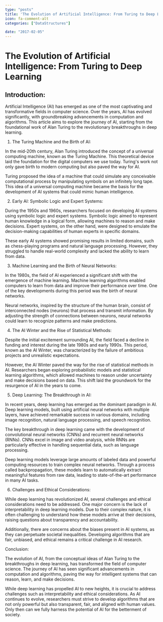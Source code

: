 ```yaml
---
type: "posts"
title: 'The Evolution of Artificial Intelligence: From Turing to Deep Learning'
icon: fa-comment-alt
categories: ["DataStructures"]

date: "2017-02-05"
---
```




# The Evolution of Artificial Intelligence: From Turing to Deep Learning

## Introduction:

Artificial Intelligence (AI) has emerged as one of the most captivating and transformative fields in computer science. Over the years, AI has evolved significantly, with groundbreaking advancements in computation and algorithms. This article aims to explore the journey of AI, starting from the foundational work of Alan Turing to the revolutionary breakthroughs in deep learning.

1. The Turing Machine and the Birth of AI:

In the mid-20th century, Alan Turing introduced the concept of a universal computing machine, known as the Turing Machine. This theoretical device laid the foundation for the digital computers we use today. Turing's work not only gave birth to modern computing but also paved the way for AI.

Turing proposed the idea of a machine that could simulate any conceivable computational process by manipulating symbols on an infinitely long tape. This idea of a universal computing machine became the basis for the development of AI systems that could mimic human intelligence.

2. Early AI: Symbolic Logic and Expert Systems:

During the 1950s and 1960s, researchers focused on developing AI systems using symbolic logic and expert systems. Symbolic logic aimed to represent human knowledge in a logical form, allowing machines to reason and make decisions. Expert systems, on the other hand, were designed to emulate the decision-making capabilities of human experts in specific domains.

These early AI systems showed promising results in limited domains, such as chess-playing programs and natural language processing. However, they struggled to handle real-world complexity and lacked the ability to learn from data.

3. Machine Learning and the Birth of Neural Networks:

In the 1980s, the field of AI experienced a significant shift with the emergence of machine learning. Machine learning algorithms enabled computers to learn from data and improve their performance over time. One of the key developments during this period was the birth of neural networks.

Neural networks, inspired by the structure of the human brain, consist of interconnected nodes (neurons) that process and transmit information. By adjusting the strength of connections between neurons, neural networks could learn to recognize patterns and make predictions.

4. The AI Winter and the Rise of Statistical Methods:

Despite the initial excitement surrounding AI, the field faced a decline in funding and interest during the late 1980s and early 1990s. This period, known as the AI Winter, was characterized by the failure of ambitious projects and unrealistic expectations.

However, the AI Winter paved the way for the rise of statistical methods in AI. Researchers began exploring probabilistic models and statistical learning algorithms, which allowed machines to reason under uncertainty and make decisions based on data. This shift laid the groundwork for the resurgence of AI in the years to come.

5. Deep Learning: The Breakthrough in AI:

In recent years, deep learning has emerged as the dominant paradigm in AI. Deep learning models, built using artificial neural networks with multiple layers, have achieved remarkable success in various domains, including image recognition, natural language processing, and speech recognition.

The key breakthrough in deep learning came with the development of convolutional neural networks (CNNs) and recurrent neural networks (RNNs). CNNs excel in image and video analysis, while RNNs are particularly effective in handling sequential data, such as language processing.

Deep learning models leverage large amounts of labeled data and powerful computing resources to train complex neural networks. Through a process called backpropagation, these models learn to automatically extract meaningful features from raw data, leading to state-of-the-art performance in many AI tasks.

6. Challenges and Ethical Considerations:

While deep learning has revolutionized AI, several challenges and ethical considerations need to be addressed. One major concern is the lack of interpretability in deep learning models. Due to their complex nature, it is often challenging to understand how these models arrive at their decisions, raising questions about transparency and accountability.

Additionally, there are concerns about the biases present in AI systems, as they can perpetuate societal inequalities. Developing algorithms that are fair, unbiased, and ethical remains a critical challenge in AI research.

Conclusion:

The evolution of AI, from the conceptual ideas of Alan Turing to the breakthroughs in deep learning, has transformed the field of computer science. The journey of AI has seen significant advancements in computation and algorithms, paving the way for intelligent systems that can reason, learn, and make decisions.

While deep learning has propelled AI to new heights, it is crucial to address challenges such as interpretability and ethical considerations. As AI continues to evolve, researchers must strive to develop algorithms that are not only powerful but also transparent, fair, and aligned with human values. Only then can we fully harness the potential of AI for the betterment of society.